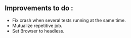 ## Improvements to do :

 - Fix crash when several tests running at the same time.
 - Mutualize repetitive job.
 - Set Browser to headless.